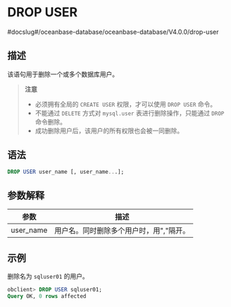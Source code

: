 DROP USER 
==============================
#docslug#/oceanbase-database/oceanbase-database/V4.0.0/drop-user


描述 
-----------------------

该语句用于删除一个或多个数据库用户。
>**注意**
>
>* 必须拥有全局的 `CREATE USER` 权限，才可以使用 `DROP USER` 命令。
>* 不能通过 `DELETE` 方式对 `mysql.user` 表进行删除操作，只能通过 `DROP` 命令删除。
>* 成功删除用户后，该用户的所有权限也会被一同删除。

  




语法 
-----------------------

```sql
DROP USER user_name [, user_name...];
```



参数解释 
-------------------------



|    参数     |          描述           |
|-----------|-----------------------|
| user_name | 用户名。同时删除多个用户时，用","隔开。 |



示例 
-----------------------

删除名为 `sqluser01` 的用户。

```sql
obclient> DROP USER sqluser01;
Query OK, 0 rows affected 
```


